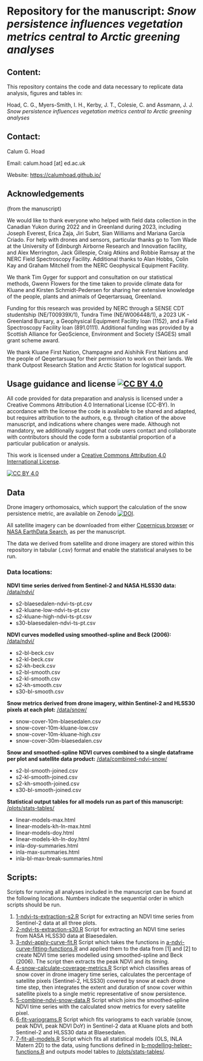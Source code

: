 # Repository for the manuscript: *Snow persistence influences vegetation metrics central to Arctic greening analyses*

## Content:
This repository contains the code and data necessary to replicate data analysis, figures and tables in:

Hoad, C. G., Myers-Smith, I. H., Kerby, J. T., Colesie, C. and Assmann, J. J. *Snow persistence influences vegetation metrics central to Arctic greening analyses*

## Contact:
Calum G. Hoad

Email: calum.hoad [at] ed.ac.uk

Website: https://calumhoad.github.io/

## Acknowledgements

(from the manuscript)

We would like to thank everyone who helped with field data collection in the Canadian Yukon during 2022 and in Greenland during 2023, including Joseph Everest, Erica Zaja, Jiri Subrt, Sian Williams and Mariana García Criado. For help with drones and sensors, particular thanks go to Tom Wade at the University of Edinburgh Airborne Research and Innovation facility, and Alex Merrington, Jack Gillespie, Craig Atkins and Robbie Ramsay at the NERC Field Spectroscopy Facility. Additional thanks to Alan Hobbs, Colin Kay and Graham Mitchell from the NERC Geophysical Equipment Facility.

We thank Tim Gyger for support and consultation on our statistical methods, Gwenn Flowers for the time taken to provide climate data for Kluane and Kirsten Schmidt-Pedersen for sharing her extensive knowledge of the people, plants and animals of Qeqertarsuaq, Greenland.

Funding for this research was provided by NERC through a SENSE CDT studentship (NE/T00939X/1), Tundra Time (NE/W006448/1), a 2023 UK - Greenland Bursary, a Geophysical Equipment Facility loan (1152), and a Field Spectroscopy Facility loan (891.0111). Additional funding was provided by a Scottish Alliance for GeoScience, Environment and Society (SAGES) small grant scheme award.

We thank Kluane First Nation, Champagne and Aishihik First Nations and the people of Qeqertarsuaq for their permission to work on their lands. We thank Outpost Research Station and Arctic Station for logistical support.

## Usage guidance and license [![CC BY 4.0][cc-by-shield]][cc-by]
All code provided for data preparation and analysis is licensed under a Creative Commons Attribution 4.0 International License (CC-BY). In accordance with the license the code is available to be shared and adapted, but requires attribution to the authors, e.g. through citation of the above manuscript, and indications where changes were made. Although not mandatory, we additionally suggest that code users contact and collaborate with contributors should the code form a substantial proportion of a particular publication or analysis.

This work is licensed under a
[Creative Commons Attribution 4.0 International License][cc-by].

[![CC BY 4.0][cc-by-image]][cc-by]

[cc-by]: http://creativecommons.org/licenses/by/4.0/
[cc-by-image]: https://i.creativecommons.org/l/by/4.0/88x31.png
[cc-by-shield]: https://img.shields.io/badge/License-CC%20BY%204.0-lightgrey.svg

## Data

Drone imagery orthomosaics, which support the calculation of the snow persistence metric, are available on Zenodo [![DOI](https://zenodo.org/badge/DOI/10.5281/zenodo.14810206.svg)](https://doi.org/10.5281/zenodo.14810206).

All satellite imagery can be downloaded from either [Copernicus browser](https://browser.dataspace.copernicus.eu/?zoom=5&lat=50.16282&lng=20.78613&themeId=DEFAULT-THEME&visualizationUrl=https%3A%2F%2Fsh.dataspace.copernicus.eu%2Fogc%2Fwms%2Fa91f72b5-f393-4320-bc0f-990129bd9e63&datasetId=S2_L2A_CDAS&demSource3D=%22MAPZEN%22&cloudCoverage=30&dateMode=SINGLE) or [NASA EarthData Search](https://search.earthdata.nasa.gov/search), as per the manuscript. 

The data we derived from satellite and drone imagery are stored within this repository in tabular (.csv) format and enable the statistical analyses to be run.

### Data locations:
**NDVI time series derived from Sentinel-2 and NASA HLSS30 data:**
[/data/ndvi/](/data/ndvi)
- s2-blaesedalen-ndvi-ts-pt.csv
- s2-kluane-low-ndvi-ts-pt.csv
- s2-kluane-high-ndvi-ts-pt.csv
- s30-blaesedalen-ndvi-ts-pt.csv

**NDVI curves modelled using smoothed-spline and Beck (2006):**
[/data/ndvi/](/data/ndvi)
- s2-bl-beck.csv
- s2-kl-beck.csv
- s2-kh-beck.csv
- s2-bl-smooth.csv
- s2-kl-smooth.csv
- s2-kh-smooth.csv
- s30-bl-smooth.csv

**Snow metrics derived from drone imagery, within Sentinel-2 and HLSS30 pixels at each plot:**
[/data/snow/](/data/snow/)
- snow-cover-10m-blaesedalen.csv
- snow-cover-10m-kluane-low.csv
- snow-cover-10m-kluane-high.csv
- snow-cover-30m-blaesedalen.csv

**Snow and smoothed-spline NDVI curves combined to a single dataframe per plot and satellite data product:**
[/data/combined-ndvi-snow/](/data/combined-ndvi-snow/)
- s2-bl-smooth-joined.csv
- s2-kl-smooth-joined.csv
- s2-kh-smooth-joined.csv
- s30-bl-smooth-joined.csv

**Statistical output tables for all models run as part of this manuscript:**
[/plots/stats-tables/](/plots/stats-tables/)
- linear-models-max.html
- linear-models-kh-ln-max.html
- linear-models-doy.html
- linear-models-kh-ln-doy.html
- inla-doy-summaries.html
- inla-max-summaries.html
- inla-bl-max-break-summaries.html

## Scripts:
Scripts for running all analyses included in the manuscript can be found at the following locations. Numbers indicate the sequential order in which scripts should be run.

1. [1-ndvi-ts-extraction-s2.R](/scripts/r/1-ndvi-ts-extraction-s2.R) Script for extracting an NDVI time series from Sentinel-2 data at all three plots.
2. [2-ndvi-ts-extraction-s30.R](/scripts/r/2-ndvi-ts-extraction-s30.R) Script for extracting an NDVI time series from NASA HLSS30 data at Blaesedalen.
3. [3-ndvi-apply-curve-fit.R](/scripts/r/3-ndvi-apply-curve-fit.R) Script which takes the functions in [a-ndvi-curve-fitting-functions.R](/scripts/r/a-ndvi-curve-fitting-functions.R) and applied them to the data from [1] and [2] to create NDVI time series modelled using smoothed-spline and Beck (2006). The script then extracts the peak NDVI and its timing.
4. [4-snow-calculate-coverage-metrics.R](/scripts/r/4-snow-calculate-coverage-metrics.R) Script which classifies areas of snow cover in drone imagery time series, calculates the percentage of satellite pixels (Sentinel-2, HLSS30) covered by snow at each drone time step, then integrates the extent and duration of snow cover within satellite pixels to a single metric representative of snow persistence.
5. [5-combine-ndvi-snow-data.R](/scripts/r/5-combine-ndvi-snow-data.R) Script which joins the smoothed-spline NDVI time series with the calculated snow metrics for every satellite pixel.
6. [6-fit-variograms.R](/scripts/r/6-fit-variograms.R) Script which fits variograms to each variable (snow, peak NDVI, peak NDVI DoY) in Sentinel-2 data at Kluane plots and both Sentinel-2 and HLSS30 data at Blaesedalen.
7. [7-fit-all-models.R](/scripts/r/7-fit-all-models.R) Script which fits all statistical models (OLS, INLA Matern 2D) to the data, using functions defined in [b-modelling-helper-functions.R](/scripts/r/b-modelling-helper-functions.R) and outputs model tables to [/plots/stats-tables/](/plots/stats-tables/).
